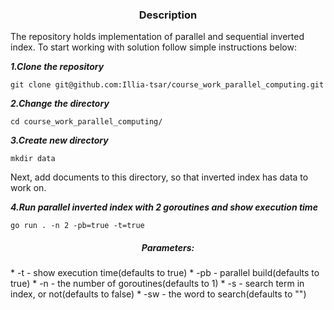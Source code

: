 <h3 align="center">Description</h3>

The repository holds implementation of parallel and sequential inverted index. To start working with solution follow simple instructions below:

<b><i>1.Clone the repository</i></b>

`git clone git@github.com:Illia-tsar/course_work_parallel_computing.git`

<b><i>2.Change the directory</i></b>

`cd course_work_parallel_computing/`

<b><i>3.Create new directory</i></b>

`mkdir data`

Next, add documents to this directory, so that inverted index has data to work on.

<b><i>4.Run parallel inverted index with 2 goroutines and show execution time</i></b>

`go run . -n 2 -pb=true -t=true`

<h5 align="center">Parameters:</h5>
* -t - show execution time(defaults to true)
* -pb - parallel build(defaults to true)
* -n - the number of goroutines(defaults to 1)
* -s - search term in index, or not(defaults to false)
* -sw - the word to search(defaults to "")